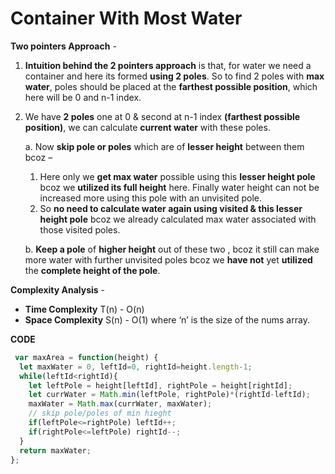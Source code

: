 # Container With Most Water

**Two pointers Approach** - 


1. **Intuition behind the 2 pointers approach** is that, for water we need a container and here its formed **using 2 poles**. So to find 2 poles with **max water**, poles should be placed at the **farthest possible position**, which here will be 0 and n-1 index.

2. We have **2 poles** one at 0 & second at n-1 index **(farthest possible position)**, we can calculate **current water** with these poles.

	a. Now **skip pole or poles** which are of **lesser height** between them bcoz – 

      1. Here only we **get max water** possible using this **lesser height pole** bcoz we **utilized its full height** here. Finally water height can not be increased more using this pole with an unvisited pole.
      2. So **no need to calculate water again using visited & this lesser height pole** bcoz we already calculated max water associated with those visited poles. 

    b. **Keep a pole** of **higher height** out of these two , bcoz it still can make more water with further unvisited poles bcoz we **have not** yet **utilized** the **complete height of the pole**.

**Complexity Analysis** - 
* **Time Complexity** T(n) - O(n)
* **Space Complexity** S(n) - O(1) 
where ‘n’ is the size of the nums array.

**CODE**

```js
 var maxArea = function(height) {
  let maxWater = 0, leftId=0, rightId=height.length-1;
  while(leftId<rightId){
    let leftPole = height[leftId], rightPole = height[rightId];
    let currWater = Math.min(leftPole, rightPole)*(rightId-leftId);
    maxWater = Math.max(currWater, maxWater);
    // skip pole/poles of min hieght
    if(leftPole<=rightPole) leftId++;
    if(rightPole<=leftPole) rightId--;
  }
  return maxWater;  
};
```
